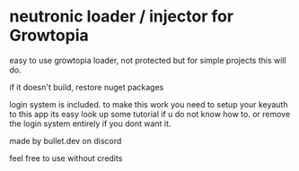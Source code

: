 # neutronic loader / injector for Growtopia

easy to use growtopia loader, not protected but for simple projects this will do.

if it doesn't build, restore nuget packages

login system is included. to make this work you need to setup your keyauth to this app its easy look up some tutorial if u do not know how to. or remove the login system entirely if you dont want it.

made by bullet.dev on discord

feel free to use without credits
